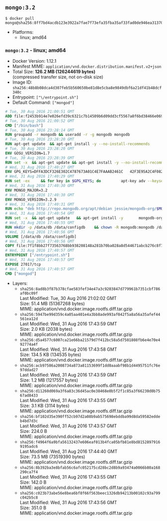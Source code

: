 ## `mongo:3.2`

```console
$ docker pull mongo@sha256:8ff7bd4acdb123e3922a7fae7f73efa35fba35af33fad0de946ea31370a23cc4
```

-	Platforms:
	-	linux; amd64

### `mongo:3.2` - linux; amd64

-	Docker Version: 1.12.1
-	Manifest MIME: `application/vnd.docker.distribution.manifest.v2+json`
-	Total Size: **126.2 MB (126244619 bytes)**  
	(compressed transfer size, not on-disk size)
-	Image ID: `sha256:48b8b08dca4d307feb5b560650be81d8e5cba8e9849dbf6a21df41b48dcf340c`
-	Entrypoint: `["\/entrypoint.sh"]`
-	Default Command: `["mongod"]`

```dockerfile
# Tue, 30 Aug 2016 21:00:51 GMT
ADD file:f2453b914e7e026efd39c6321c7b14509b6d09dd3cf5567a8f6bd38466e06954 in / 
# Tue, 30 Aug 2016 21:00:52 GMT
CMD ["/bin/bash"]
# Tue, 30 Aug 2016 23:28:14 GMT
RUN groupadd -r mongodb && useradd -r -g mongodb mongodb
# Tue, 30 Aug 2016 23:28:20 GMT
RUN apt-get update 	&& apt-get install -y --no-install-recommends 		numactl 	&& rm -rf /var/lib/apt/lists/*
# Tue, 30 Aug 2016 23:28:20 GMT
ENV GOSU_VERSION=1.7
# Tue, 30 Aug 2016 23:28:39 GMT
RUN set -x 	&& apt-get update && apt-get install -y --no-install-recommends ca-certificates wget && rm -rf /var/lib/apt/lists/* 	&& wget -O /usr/local/bin/gosu "https://github.com/tianon/gosu/releases/download/$GOSU_VERSION/gosu-$(dpkg --print-architecture)" 	&& wget -O /usr/local/bin/gosu.asc "https://github.com/tianon/gosu/releases/download/$GOSU_VERSION/gosu-$(dpkg --print-architecture).asc" 	&& export GNUPGHOME="$(mktemp -d)" 	&& gpg --keyserver ha.pool.sks-keyservers.net --recv-keys B42F6819007F00F88E364FD4036A9C25BF357DD4 	&& gpg --batch --verify /usr/local/bin/gosu.asc /usr/local/bin/gosu 	&& rm -r "$GNUPGHOME" /usr/local/bin/gosu.asc 	&& chmod +x /usr/local/bin/gosu 	&& gosu nobody true 	&& apt-get purge -y --auto-remove ca-certificates wget
# Wed, 31 Aug 2016 17:40:27 GMT
ENV GPG_KEYS=DFFA3DCF326E302C4787673A01C4E7FAAAB2461C 	42F3E95A2C4F08279C4960ADD68FA50FEA312927
# Wed, 31 Aug 2016 17:40:29 GMT
RUN set -ex 	&& for key in $GPG_KEYS; do 		apt-key adv --keyserver ha.pool.sks-keyservers.net --recv-keys "$key"; 	done
# Wed, 31 Aug 2016 17:40:30 GMT
ENV MONGO_MAJOR=3.2
# Wed, 31 Aug 2016 17:40:30 GMT
ENV MONGO_VERSION=3.2.9
# Wed, 31 Aug 2016 17:40:31 GMT
RUN echo "deb http://repo.mongodb.org/apt/debian jessie/mongodb-org/$MONGO_MAJOR main" > /etc/apt/sources.list.d/mongodb-org.list
# Wed, 31 Aug 2016 17:40:54 GMT
RUN set -x 	&& apt-get update 	&& apt-get install -y 		mongodb-org=$MONGO_VERSION 		mongodb-org-server=$MONGO_VERSION 		mongodb-org-shell=$MONGO_VERSION 		mongodb-org-mongos=$MONGO_VERSION 		mongodb-org-tools=$MONGO_VERSION 	&& rm -rf /var/lib/apt/lists/* 	&& rm -rf /var/lib/mongodb 	&& mv /etc/mongod.conf /etc/mongod.conf.orig
# Wed, 31 Aug 2016 17:40:55 GMT
RUN mkdir -p /data/db /data/configdb 	&& chown -R mongodb:mongodb /data/db /data/configdb
# Wed, 31 Aug 2016 17:40:56 GMT
VOLUME [/data/db /data/configdb]
# Wed, 31 Aug 2016 17:40:56 GMT
COPY file:7f1f8bb27f73563768bb938208148a281b70ba028a8d544671abcb276c8f741c in /entrypoint.sh 
# Wed, 31 Aug 2016 17:40:57 GMT
ENTRYPOINT ["/entrypoint.sh"]
# Wed, 31 Aug 2016 17:40:57 GMT
EXPOSE 27017/tcp
# Wed, 31 Aug 2016 17:40:57 GMT
CMD ["mongod"]
```

-	Layers:
	-	`sha256:8ad8b3f87b378cfae583fef34e47a3c9203847d779961b7351cbf786af0bc09f`  
		Last Modified: Tue, 30 Aug 2016 21:02:02 GMT  
		Size: 51.4 MB (51367268 bytes)  
		MIME: application/vnd.docker.image.rootfs.diff.tar.gzip
	-	`sha256:5947be99d359c4a05aa401e4a3bb8ade993af042f5a8a56a35afef44561ea12d`  
		Last Modified: Wed, 31 Aug 2016 17:43:59 GMT  
		Size: 2.0 KB (2038 bytes)  
		MIME: application/vnd.docker.image.rootfs.diff.tar.gzip
	-	`sha256:d5a4577c6007ca21e66ba21579d7f412bc58a5d7501808fb6e4e70e492774a4f`  
		Last Modified: Wed, 31 Aug 2016 17:43:58 GMT  
		Size: 134.5 KB (134535 bytes)  
		MIME: application/vnd.docker.image.rootfs.diff.tar.gzip
	-	`sha256:acb97586a2008734a873a81153699f1dd0aaabf98b1d4495751fc76e97ddad27`  
		Last Modified: Wed, 31 Aug 2016 17:43:59 GMT  
		Size: 1.2 MB (1217557 bytes)  
		MIME: application/vnd.docker.image.rootfs.diff.tar.gzip
	-	`sha256:d11260d069a3f6a83c36d45ac0e38468e0b5f2f1c85a3f66230d0b7567ad8433`  
		Last Modified: Wed, 31 Aug 2016 17:43:55 GMT  
		Size: 3.1 KB (3114 bytes)  
		MIME: application/vnd.docker.image.rootfs.diff.tar.gzip
	-	`sha256:bf102d35e390ff52cb97d2a08b9ab575698ebddba99d8da59582eddeb4bd7d3c`  
		Last Modified: Wed, 31 Aug 2016 17:43:57 GMT  
		Size: 224.0 B  
		MIME: application/vnd.docker.image.rootfs.diff.tar.gzip
	-	`sha256:f4964f6a9bfa56132437e606eaf013b4fca05bfb81e8bd81528979169195adc6`  
		Last Modified: Wed, 31 Aug 2016 17:44:40 GMT  
		Size: 73.5 MB (73519390 bytes)  
		MIME: application/vnd.docker.image.rootfs.diff.tar.gzip
	-	`sha256:8b392ba3e8bfab56c6afc052175cd28bc2d8b9a93474a0066b80a168290ca7f4`  
		Last Modified: Wed, 31 Aug 2016 17:43:55 GMT  
		Size: 142.0 B  
		MIME: application/vnd.docker.image.rootfs.diff.tar.gzip
	-	`sha256:c023b73abe56e8bea6bf8f66f563beec1326db94213b00102c93a799c042b5c8`  
		Last Modified: Wed, 31 Aug 2016 17:43:56 GMT  
		Size: 351.0 B  
		MIME: application/vnd.docker.image.rootfs.diff.tar.gzip
